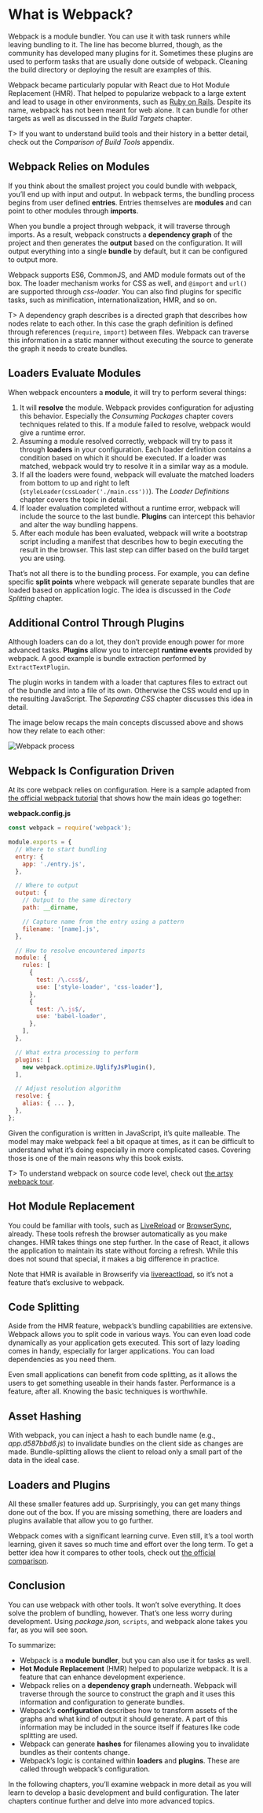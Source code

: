 # What is Webpack?

Webpack is a module bundler. You can use it with task runners while leaving bundling to it. The line has become blurred, though, as the community has developed many plugins for it. Sometimes these plugins are used to perform tasks that are usually done outside of webpack. Cleaning the build directory or deploying the result are examples of this.

Webpack became particularly popular with React due to Hot Module Replacement (HMR). That helped to popularize webpack to a large extent and lead to usage in other environments, such as [Ruby on Rails](https://github.com/rails/webpacker). Despite its name, webpack has not been meant for web alone. It can bundle for other targets as well as discussed in the *Build Targets* chapter.

T> If you want to understand build tools and their history in a better detail, check out the *Comparison of Build Tools* appendix.

## Webpack Relies on Modules

If you think about the smallest project you could bundle with webpack, you’ll end up with input and output. In webpack terms, the bundling process begins from user defined **entries**. Entries themselves are **modules** and can point to other modules through **imports**.

When you bundle a project through webpack, it will traverse through imports. As a result, webpack constructs a **dependency graph** of the project and then generates the **output** based on the configuration. It will output everything into a single **bundle** by default, but it can be configured to output more.

Webpack supports ES6, CommonJS, and AMD module formats out of the box. The loader mechanism works for CSS as well, and `@import` and `url()` are supported through *css-loader*. You can also find plugins for specific tasks, such as minification, internationalization, HMR, and so on.

T> A dependency graph describes is a directed graph that describes how nodes relate to each other. In this case the graph definition is defined through references (`require`, `import`) between files. Webpack can traverse this information in a static manner without executing the source to generate the graph it needs to create bundles.

## Loaders Evaluate Modules

When webpack encounters a **module**, it will try to perform several things:

1. It will **resolve** the module. Webpack provides configuration for adjusting this behavior. Especially the *Consuming Packages* chapter covers techniques related to this. If a module failed to resolve, webpack would give a runtime error.
2. Assuming a module resolved correctly, webpack will try to pass it through **loaders** in your configuration. Each loader definition contains a condition based on which it should be executed. If a loader was matched, webpack would try to resolve it in a similar way as a module.
3. If all the loaders were found, webpack will evaluate the matched loaders from bottom to up and right to left (`styleLoader(cssLoader('./main.css'))`). The *Loader Definitions* chapter covers the topic in detail.
4. If loader evaluation completed without a runtime error, webpack will include the source to the last bundle. **Plugins** can intercept this behavior and alter the way bundling happens.
5. After each module has been evaluated, webpack will write a bootstrap script including a manifest that describes how to begin executing the result in the browser. This last step can differ based on the build target you are using.

That’s not all there is to the bundling process. For example, you can define specific **split points** where webpack will generate separate bundles that are loaded based on application logic. The idea is discussed in the *Code Splitting* chapter.

## Additional Control Through Plugins

Although loaders can do a lot, they don’t provide enough power for more advanced tasks. **Plugins** allow you to intercept **runtime events** provided by webpack. A good example is bundle extraction performed by `ExtractTextPlugin`.

The plugin works in tandem with a loader that captures files to extract out of the bundle and into a file of its own. Otherwise the CSS would end up in the resulting JavaScript. The *Separating CSS* chapter discusses this idea in detail.

The image below recaps the main concepts discussed above and shows how they relate to each other:

![Webpack process](images/webpack-process.png)

## Webpack Is Configuration Driven

At its core webpack relies on configuration. Here is a sample adapted from [the official webpack tutorial](https://webpack.js.org/get-started/) that shows how the main ideas go together:

**webpack.config.js**

```javascript
const webpack = require('webpack');

module.exports = {
  // Where to start bundling
  entry: {
    app: './entry.js',
  },

  // Where to output
  output: {
    // Output to the same directory
    path: __dirname,

    // Capture name from the entry using a pattern
    filename: '[name].js',
  },

  // How to resolve encountered imports
  module: {
    rules: [
      {
        test: /\.css$/,
        use: ['style-loader', 'css-loader'],
      },
      {
        test: /\.js$/,
        use: 'babel-loader',
      },
    ],
  },

  // What extra processing to perform
  plugins: [
    new webpack.optimize.UglifyJsPlugin(),
  ],

  // Adjust resolution algorithm
  resolve: {
    alias: { ... },
  },
};
```

Given the configuration is written in JavaScript, it’s quite malleable. The model may make webpack feel a bit opaque at times, as it can be difficult to understand what it’s doing especially in more complicated cases. Covering those is one of the main reasons why this book exists.

T> To understand webpack on source code level, check out [the artsy webpack tour](https://github.com/TheLarkInn/artsy-webpack-tour).

## Hot Module Replacement

You could be familiar with tools, such as [LiveReload](http://livereload.com/) or [BrowserSync](http://www.browsersync.io/), already. These tools refresh the browser automatically as you make changes. HMR takes things one step further. In the case of React, it allows the application to maintain its state without forcing a refresh. While this does not sound that special, it makes a big difference in practice.

Note that HMR is available in Browserify via [livereactload](https://github.com/milankinen/livereactload), so it’s not a feature that’s exclusive to webpack.

## Code Splitting

Aside from the HMR feature, webpack’s bundling capabilities are extensive. Webpack allows you to split code in various ways. You can even load code dynamically as your application gets executed. This sort of lazy loading comes in handy, especially for larger applications. You can load dependencies as you need them.

Even small applications can benefit from code splitting, as it allows the users to get something useable in their hands faster. Performance is a feature, after all. Knowing the basic techniques is worthwhile.

## Asset Hashing

With webpack, you can inject a hash to each bundle name (e.g., *app.d587bbd6.js*) to invalidate bundles on the client side as changes are made. Bundle-splitting allows the client to reload only a small part of the data in the ideal case.

## Loaders and Plugins

All these smaller features add up. Surprisingly, you can get many things done out of the box. If you are missing something, there are loaders and plugins available that allow you to go further.

Webpack comes with a significant learning curve. Even still, it’s a tool worth learning, given it saves so much time and effort over the long term. To get a better idea how it compares to other tools, check out [the official comparison](https://webpack.js.org/get-started/why-webpack/#comparison).

## Conclusion

You can use webpack with other tools. It won’t solve everything. It does solve the problem of bundling, however. That’s one less worry during development. Using *package.json*, `scripts`, and webpack alone takes you far, as you will see soon.

To summarize:

* Webpack is a **module bundler**, but you can also use it for tasks as well.
* **Hot Module Replacement** (HMR) helped to popularize webpack. It is a feature that can enhance development experience.
* Webpack relies on a **dependency graph** underneath. Webpack will traverse through the source to construct the graph and it uses this information and configuration to generate bundles.
* Webpack’s **configuration** describes how to transform assets of the graphs and what kind of output it should generate. A part of this information may be included in the source itself if features like code splitting are used.
* Webpack can generate **hashes** for filenames allowing you to invalidate bundles as their contents change.
* Webpack’s logic is contained within **loaders** and **plugins**. These are called through webpack’s configuration.

In the following chapters, you’ll examine webpack in more detail as you will learn to develop a basic development and build configuration. The later chapters continue further and delve into more advanced topics.

